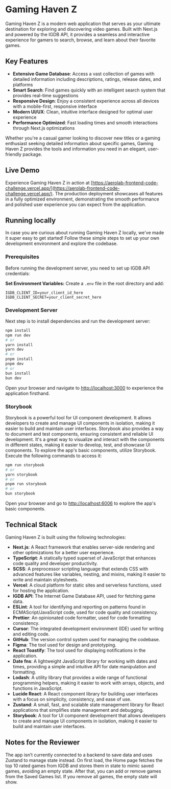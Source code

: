 # Gaming Haven Z

Gaming Haven Z is a modern web application that serves as your ultimate destination for exploring and discovering video games. Built with Next.js and powered by the IGDB API, it provides a seamless and interactive experience for gamers to search, browse, and learn about their favorite games.

## Key Features

- **Extensive Game Database**: Access a vast collection of games with detailed information including descriptions, ratings, release dates, and platforms
- **Smart Search**: Find games quickly with an intelligent search system that provides real-time suggestions
- **Responsive Design**: Enjoy a consistent experience across all devices with a mobile-first, responsive interface
- **Modern UI/UX**: Clean, intuitive interface designed for optimal user experience
- **Performance Optimized**: Fast loading times and smooth interactions through Next.js optimizations

Whether you're a casual gamer looking to discover new titles or a gaming enthusiast seeking detailed information about specific games, Gaming Haven Z provides the tools and information you need in an elegant, user-friendly package.

## Live Demo

Experience Gaming Haven Z in action at [https://aerolab-frontend-code-challenge.vercel.app/](https://aerolab-frontend-code-challenge.vercel.app/). The production deployment showcases all features in a fully optimized environment, demonstrating the smooth performance and polished user experience you can expect from the application.

## Running locally

In case you are curious about running Gaming Haven Z locally, we've made it super easy to get started! Follow these simple steps to set up your own development environment and explore the codebase.

### Prerequisites

Before running the development server, you need to set up IGDB API credentials:

**Set Environment Variables:**
Create a `.env` file in the root directory and add:

```
IGDB_CLIENT_ID=your_client_id_here
IGDB_CLIENT_SECRET=your_client_secret_here
```

### Development Server

Next step is to install dependencies and run the development server:

```bash
npm install
npm run dev
# or
yarn install
yarn dev
# or
pnpm install
pnpm dev
# or
bun install
bun dev
```

Open your browser and navigate to [http://localhost:3000](http://localhost:3000) to experience the application firsthand.

### Storybook

Storybook is a powerful tool for UI component development. It allows developers to create and manage UI components in isolation, making it easier to build and maintain user interfaces. Storybook also provides a way to document and test components, ensuring consistent and reliable UI development. It's a great way to visualize and interact with the components in different states, making it easier to develop, test, and showcase UI components.
To explore the app's basic components, utilize Storybook. Execute the following commands to access it:

```bash
npm run storybook
# or
yarn storybook
# or
pnpm run storybook
# or
bun storybook
```

Open your browser and go to [http://localhost:6006](http://localhost:6006) to explore the app's basic components.

## Technical Stack

Gaming Haven Z is built using the following technologies:

- **Next.js**: A React framework that enables server-side rendering and other optimizations for a better user experience.
- **TypeScript**: A statically typed superset of JavaScript that enhances code quality and developer productivity.
- **SCSS**: A preprocessor scripting language that extends CSS with advanced features like variables, nesting, and mixins, making it easier to write and maintain stylesheets.
- **Vercel**: A cloud platform for static sites and serverless functions, used for hosting the application.
- **IGDB API**: The Internet Game Database API, used for fetching game data.
- **ESLint**: A tool for identifying and reporting on patterns found in ECMAScript/JavaScript code, used for code quality and consistency.
- **Prettier**: An opinionated code formatter, used for code formatting consistency.
- **Cursor**: The integrated development environment (IDE) used for writing and editing code.
- **GitHub**: The version control system used for managing the codebase.
- **Figma**: The tool used for design and prototyping.
- **React Toastify**: The tool used for displaying notifications in the application.
- **Date fns**: A lightweight JavaScript library for working with dates and times, providing a simple and intuitive API for date manipulation and formatting.
- **Lodash**: A utility library that provides a wide range of functional programming helpers, making it easier to work with arrays, objects, and functions in JavaScript.
- **Lucide React**: A React component library for building user interfaces with a focus on simplicity, consistency, and ease of use.
- **Zustand**: A small, fast, and scalable state management library for React applications that simplifies state management and debugging.
- **Storybook**: A tool for UI component development that allows developers to create and manage UI components in isolation, making it easier to build and maintain user interfaces.

## Notes for the Reviewer

The app isn’t currently connected to a backend to save data and uses Zustand to manage state instead. On first load, the Home page fetches the top 10 rated games from IGDB and stores them in state to mimic saved games, avoiding an empty state. After that, you can add or remove games from the Saved Games list. If you remove all games, the empty state will show.
